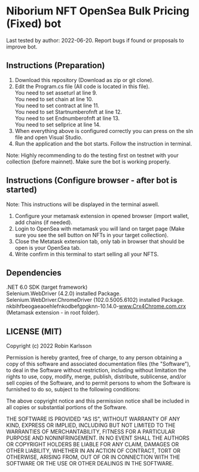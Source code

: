 # Niborium NFT OpenSea Bulk Pricing (Fixed) bot

Last tested by author: 2022-06-20. Report bugs if found or proposals to improve bot.

## Instructions (Preparation)
1) Download this repository (Download as zip or git clone).
2) Edit the Program.cs file (All code is located in this file).\
 You need to set asseturl at line 9.\
 You need to set chain at line 10.\
 You need to set contract at line 11.\
 You need to set Startnumberofnft at line 12.\
 You need to set Endnumberofnft at line 13.\
 You need to set sellprice at line 14.
3) When everything above is configured correctly you can press on the sln file and open Visual Studio.
4) Run the application and the bot starts. Follow the instruction in terminal.

Note: Highly recommending to do the testing first on testnet with your collection (before mainnet). Make sure the bot is working properly.

## Instructions (Configure browser - after bot is started)
Note: This instructions will be displayed in the terminal aswell.
1) Configure your metamask extension in opened browser (import wallet, add chains (if needed).
2) Login to OpenSea with metamask you will land on target page (Make sure you see the sell button on NFTs in your target collection).
3) Close the Metatask extension tab, only tab in browser that should be open is your OpenSea tab.
4) Write confirm in this terminal to start selling all your NFTS.

## Dependencies
.NET 6.0 SDK (target framework)\
Selenium.WebDriver (4.2.0) installed Package.\
Selenium.WebDriver.ChromeDriver (102.0.5005.6102) installed Package.\
nkbihfbeogaeaoehlefnkodbefgpgknn-10.14.0-www.Crx4Chrome.com.crx (Metamask extension - in root folder).

## LICENSE (MIT)
Copyright (c) 2022 Robin Karlsson

Permission is hereby granted, free of charge, to any person obtaining a copy
of this software and associated documentation files (the "Software"), to deal
in the Software without restriction, including without limitation the rights
to use, copy, modify, merge, publish, distribute, sublicense, and/or sell
copies of the Software, and to permit persons to whom the Software is
furnished to do so, subject to the following conditions:

The above copyright notice and this permission notice shall be included in all
copies or substantial portions of the Software.

THE SOFTWARE IS PROVIDED "AS IS", WITHOUT WARRANTY OF ANY KIND, EXPRESS OR
IMPLIED, INCLUDING BUT NOT LIMITED TO THE WARRANTIES OF MERCHANTABILITY,
FITNESS FOR A PARTICULAR PURPOSE AND NONINFRINGEMENT. IN NO EVENT SHALL THE
AUTHORS OR COPYRIGHT HOLDERS BE LIABLE FOR ANY CLAIM, DAMAGES OR OTHER
LIABILITY, WHETHER IN AN ACTION OF CONTRACT, TORT OR OTHERWISE, ARISING FROM,
OUT OF OR IN CONNECTION WITH THE SOFTWARE OR THE USE OR OTHER DEALINGS IN THE
SOFTWARE.
